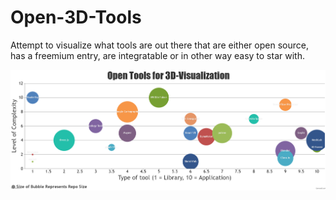 # Open-3D-Tools

Attempt to visualize what tools are out there that are either open source, has a freemium entry, are integratable or in other way easy to star with.

![Screenshot](https://github.com/kriffe/Open-3D-Tools/blob/master/Utils/screenshot.PNG)